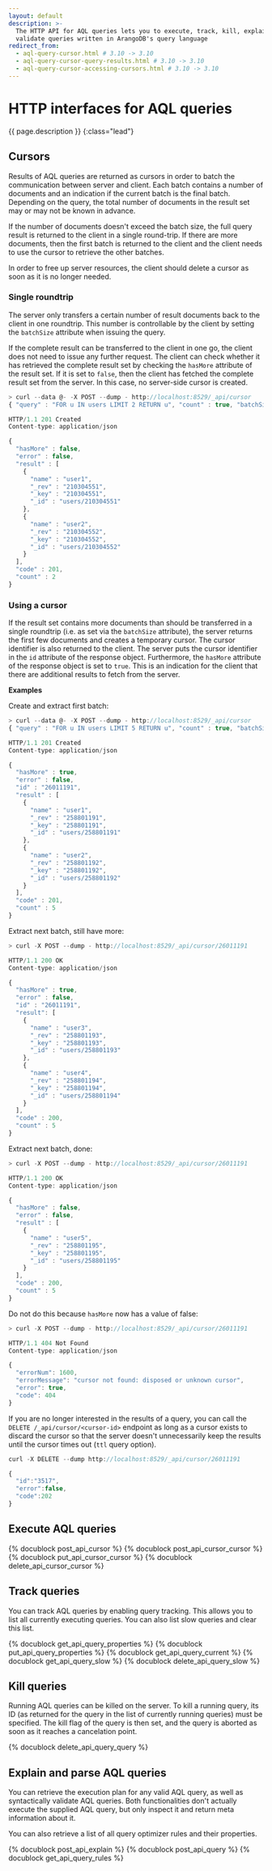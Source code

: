 ```yaml
---
layout: default
description: >-
  The HTTP API for AQL queries lets you to execute, track, kill, explain, and
  validate queries written in ArangoDB's query language
redirect_from:
  - aql-query-cursor.html # 3.10 -> 3.10
  - aql-query-cursor-query-results.html # 3.10 -> 3.10
  - aql-query-cursor-accessing-cursors.html # 3.10 -> 3.10
---
```

# HTTP interfaces for AQL queries

{{ page.description }}
{:class="lead"}

## Cursors

Results of AQL queries are returned as cursors in order to batch the communication
between server and client. Each batch contains a number of documents and an
indication if the current batch is the final batch. Depending on the query, the
total number of documents in the result set may or may not be known in advance.

If the number of documents doesn't exceed the batch size, the full query result
is returned to the client in a single round-trip. If there are more documents,
then the first batch is returned to the client and the client needs to use the
cursor to retrieve the other batches.

In order to free up server resources, the client should delete a cursor as soon
as it is no longer needed.

### Single roundtrip

The server only transfers a certain number of result documents back to the
client in one roundtrip. This number is controllable by the client by setting
the `batchSize` attribute when issuing the query.

If the complete result can be transferred to the client in one go, the client
does not need to issue any further request. The client can check whether it has
retrieved the complete result set by checking the `hasMore` attribute of the
result set. If it is set to `false`, then the client has fetched the complete
result set from the server. In this case, no server-side cursor is created.

```js
> curl --data @- -X POST --dump - http://localhost:8529/_api/cursor
{ "query" : "FOR u IN users LIMIT 2 RETURN u", "count" : true, "batchSize" : 2 }

HTTP/1.1 201 Created
Content-type: application/json

{
  "hasMore" : false,
  "error" : false,
  "result" : [
    {
      "name" : "user1",
      "_rev" : "210304551",
      "_key" : "210304551",
      "_id" : "users/210304551"
    },
    {
      "name" : "user2",
      "_rev" : "210304552",
      "_key" : "210304552",
      "_id" : "users/210304552"
    }
  ],
  "code" : 201,
  "count" : 2
}
```

### Using a cursor

If the result set contains more documents than should be transferred in a single
roundtrip (i.e. as set via the `batchSize` attribute), the server returns
the first few documents and creates a temporary cursor. The cursor identifier
is also returned to the client. The server puts the cursor identifier
in the `id` attribute of the response object. Furthermore, the `hasMore`
attribute of the response object is set to `true`. This is an indication
for the client that there are additional results to fetch from the server.

**Examples**

Create and extract first batch:

```js
> curl --data @- -X POST --dump - http://localhost:8529/_api/cursor
{ "query" : "FOR u IN users LIMIT 5 RETURN u", "count" : true, "batchSize" : 2 }

HTTP/1.1 201 Created
Content-type: application/json

{
  "hasMore" : true,
  "error" : false,
  "id" : "26011191",
  "result" : [
    {
      "name" : "user1",
      "_rev" : "258801191",
      "_key" : "258801191",
      "_id" : "users/258801191"
    },
    {
      "name" : "user2",
      "_rev" : "258801192",
      "_key" : "258801192",
      "_id" : "users/258801192"
    }
  ],
  "code" : 201,
  "count" : 5
}
```

Extract next batch, still have more:

```js
> curl -X POST --dump - http://localhost:8529/_api/cursor/26011191

HTTP/1.1 200 OK
Content-type: application/json

{
  "hasMore" : true,
  "error" : false,
  "id" : "26011191",
  "result": [
    {
      "name" : "user3",
      "_rev" : "258801193",
      "_key" : "258801193",
      "_id" : "users/258801193"
    },
    {
      "name" : "user4",
      "_rev" : "258801194",
      "_key" : "258801194",
      "_id" : "users/258801194"
    }
  ],
  "code" : 200,
  "count" : 5
}
```

Extract next batch, done:

```js
> curl -X POST --dump - http://localhost:8529/_api/cursor/26011191

HTTP/1.1 200 OK
Content-type: application/json

{
  "hasMore" : false,
  "error" : false,
  "result" : [
    {
      "name" : "user5",
      "_rev" : "258801195",
      "_key" : "258801195",
      "_id" : "users/258801195"
    }
  ],
  "code" : 200,
  "count" : 5
}
```

Do not do this because `hasMore` now has a value of false:

```js
> curl -X POST --dump - http://localhost:8529/_api/cursor/26011191

HTTP/1.1 404 Not Found
Content-type: application/json

{
  "errorNum": 1600,
  "errorMessage": "cursor not found: disposed or unknown cursor",
  "error": true,
  "code": 404
}
```

If you are no longer interested in the results of a query, you can call the
`DELETE /_api/cursor/<cursor-id>` endpoint as long as a cursor exists to discard
the cursor so that the server doesn't unnecessarily keep the results until the
cursor times out (`ttl` query option).

```js
curl -X DELETE --dump http://localhost:8529/_api/cursor/26011191

{
  "id":"3517",
  "error":false,
  "code":202
}
```

## Execute AQL queries

{% docublock post_api_cursor %}
{% docublock post_api_cursor_cursor %}
{% docublock put_api_cursor_cursor %}
{% docublock delete_api_cursor_cursor %}

## Track queries

You can track AQL queries by enabling query tracking. This allows you to list
all currently executing queries. You can also list slow queries and clear this
list.

{% docublock get_api_query_properties %}
{% docublock put_api_query_properties %}
{% docublock get_api_query_current %}
{% docublock get_api_query_slow %}
{% docublock delete_api_query_slow %}

## Kill queries

Running AQL queries can be killed on the server. To kill a running query, its ID
(as returned for the query in the list of currently running queries) must be
specified. The kill flag of the query is then set, and the query is aborted as
soon as it reaches a cancelation point.

{% docublock delete_api_query_query %}

## Explain and parse AQL queries

You can retrieve the execution plan for any valid AQL query, as well as
syntactically validate AQL queries. Both functionalities don't actually execute
the supplied AQL query, but only inspect it and return meta information about it.

You can also retrieve a list of all query optimizer rules and their properties.

{% docublock post_api_explain %}
{% docublock post_api_query %}
{% docublock get_api_query_rules %}
